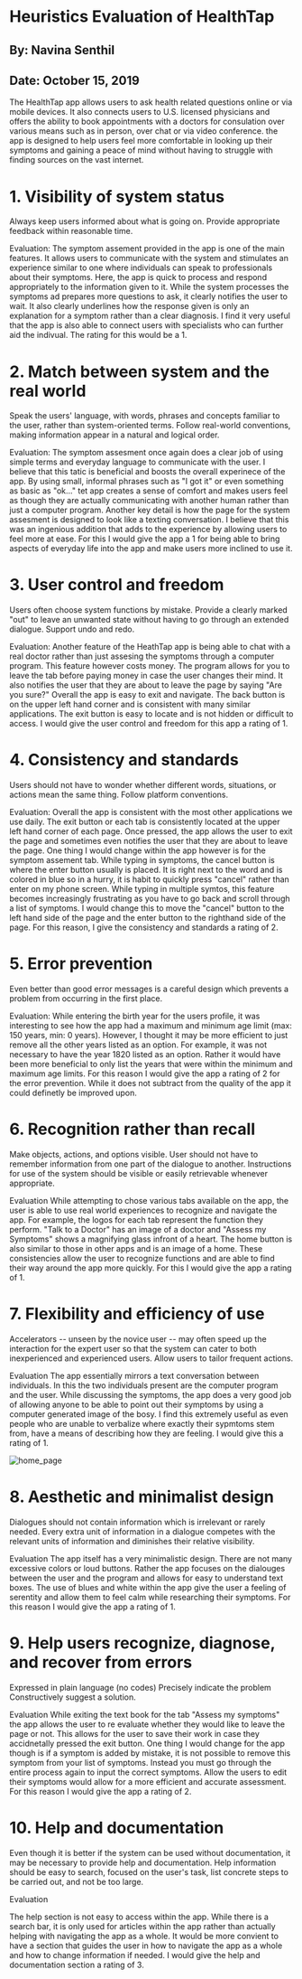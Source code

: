 # Heuristics Evaluation of HealthTap

## By:  Navina Senthil	
## Date:  October 15, 2019

The HealthTap app allows users to ask health related questions online or via mobile devices. It also connects users to U.S. licensed physicians and offers the ability to book appointments with a doctors for consulation over various means such as in person, over chat or via video conference. the app is designed to help users feel more comfortable in looking up their symptoms and gaining a peace of mind without having to struggle with finding sources on the vast internet. 

# 1. Visibility of system status 
Always keep users informed about what is going on.
Provide appropriate feedback within reasonable time. 

Evaluation: 
The symptom assement provided in the app is one of the main features. It allows users to communicate with the system and stimulates an experience similar to one where individuals can speak to professionals about their symptoms. Here, the app is quick to process and respond appropriately to the information given to it. While the system processes the symptoms ad prepares more questions to ask, it clearly notifies the user to wait. It also clearly underlines how the response given is only an explanation for a symptom rather than a clear diagnosis. I find it very useful that the app is also able to connect users with specialists who can further aid the indivual. The rating for this would be a 1. 

# 2. Match between system and the real world 
Speak the users' language, with words, phrases and concepts familiar to the user, rather than system-oriented terms. 
Follow real-world conventions, making information appear in a natural and logical order. 

Evaluation:
The symptom assesment once again does a clear job of using simple terms and everyday language to communicate with the user. I believe that this tatic is beneficial and boosts the overall experinece of the app. By using small, informal phrases such as "I got it" or even something as basic as "ok..." tet app creates a sense of comfort and makes users feel as though they are actually communicating with another human rather than just a computer program. Another key detail is how the page for the system assesment is designed to look like a texting conversation. I believe that this was an ingenious addition that adds to the experience by allowing users to feel more at ease. For this I would give the app a 1 for being able to bring aspects of everyday life into the app and make users more inclined to use it. 

# 3. User control and freedom 
Users often choose system functions by mistake.
Provide a clearly marked "out" to leave an unwanted state without having to go through an extended dialogue. 
Support undo and redo. 

Evaluation:
Another feature of the HeathTap app is being able to chat with a real doctor rather than just assesing the symptoms through a computer program. This feature however costs money. The program allows for you to leave the tab before paying money in case the user changes their mind. It also notifies the user that they are about to leave the page by saying "Are you sure?" Overall the app is easy to exit and navigate. The back button is on the upper left hand corner and is consistent with many similar applications. The exit button is easy to locate and is not hidden or difficult to access. I would give the user control and freedom for this app a rating of 1. 

# 4. Consistency and standards 
Users should not have to wonder whether different words, situations, or actions mean the same thing. 
Follow platform conventions. 

Evaluation:
Overall the app is consistent with the most other applications we use daily. The exit button or each tab is consistently located at the upper left hand corner of each page. Once pressed, the app allows the user to exit the page and sometimes even notifies the user that they are about to leave the page. One thing I would change within the app however is for the symptom assement tab. While typing in symptoms, the cancel button is where the enter button usually is placed. It is right next to the word and is colored in blue so in a hurry, it is habit to quickly press "cancel" rather than enter on my phone screen. While typing in multiple symtos, this feature becomes increasingly frustrating as you have to go back and scroll through a list of symptoms. I would change this to move the "cancel" button to the left hand side of the page and the enter button to the righthand side of the page. For this reason, I give the consistency and standards a rating of 2. 

# 5. Error prevention 
Even better than good error messages is a careful design which prevents a problem from occurring in the first place. 

Evaluation:
While entering the birth year for the users profile, it was interesting to see how the app had a maximum and minimum age limit (max: 150 years, min: 0 years). However, I thought it may be more efficient to just remove all the other years listed as an option. For example, it was not necessary to have the year 1820 listed as an option. Rather it would have been more beneficial to only list the years that were within the minimum and maximum age limits. For this reason I would give the app a rating of 2 for the error prevention. While it does not subtract from the quality of the app it could definetly be improved upon. 

# 6. Recognition rather than recall 
Make objects, actions, and options visible. 
User should not have to remember information from one part of the dialogue to another. 
Instructions for use of the system should be visible or easily retrievable whenever appropriate. 

Evaluation
While attempting to chose various tabs available on the app, the user is able to use real world experiences to recognize and navigate the app. For example, the logos for each tab represent the function they perform. "Talk to a Doctor" has an image of a doctor and "Assess my Symptoms" shows a magnifying glass infront of a heart. The home button is also similar to those in other apps and is an image of a home. These consistencies allow the user to recognize functions and are able to find their way around the app more quickly. For this I would give the app a rating of 1. 

# 7. Flexibility and efficiency of use 
Accelerators -- unseen by the novice user -- may often speed up the interaction for the expert user so that the system can cater to both inexperienced and experienced users. 
Allow users to tailor frequent actions. 

Evaluation
The app essentially mirrors a text conversation between individuals. In this the two individuals present are the computer program and the user. While discussing the symptoms, the app does a very good job of allowing anyone to be able to point out their symptoms by using a computer generated image of the bosy. I find this extremely useful as even people who are unable to verbalize where exactly their sypmtoms stem from, have a means of describing how they are feeling. I would give this a rating of 1. 

![home_page](https://www.pastepic.xyz/images/2019/10/15/imagedd1b1e1f3c6f16f3.png)
# 8. Aesthetic and minimalist design 
Dialogues should not contain information which is irrelevant or rarely needed. 
Every extra unit of information in a dialogue competes with the relevant units of information and diminishes their relative visibility. 

Evaluation
The app itself has a very minimalistic design. There are not many excessive colors or loud buttons. Rather the app focuses on the dialouges between the user and the program and allows for easy to understand text boxes. The use of blues and white within the app give the user a feeling of serentity and allow them to feel calm while researching their symptoms. For this reason I would give the app a rating of 1. 

# 9. Help users recognize, diagnose, and recover from errors 
Expressed in plain language (no codes)
Precisely indicate the problem
Constructively suggest a solution. 

Evaluation
While exiting the text book for the tab "Assess my symptoms" the app allows the user to re evaluate whether they would like to leave the page or not. This allows for the user to save their work in case they accidnetally pressed the exit button. One thing I would change for the app though is if a symptom is added by mistake, it is not possible to remove this symptom from your list of symptoms. Instead you must go through the entire process again to input the correct symptoms. Allow the users to edit their symptoms would allow for a more efficient and accurate assessment. For this reason I would give the app a rating of 2. 


# 10. Help and documentation 
Even though it is better if the system can be used without documentation, it may be necessary to provide help and documentation. 
Help  information should be easy to search, focused on the user's task, list concrete steps to be carried out, and not be too large. 

Evaluation

The help section is not easy to access within the app. While there is a search bar, it is only used for articles within the app rather than actually helping with navigating the app as a whole. It would be more convient to have a section that guides the user in how to navigate the app as a whole and how to change information if needed. I would give the help and documentation section a rating of 3. 




